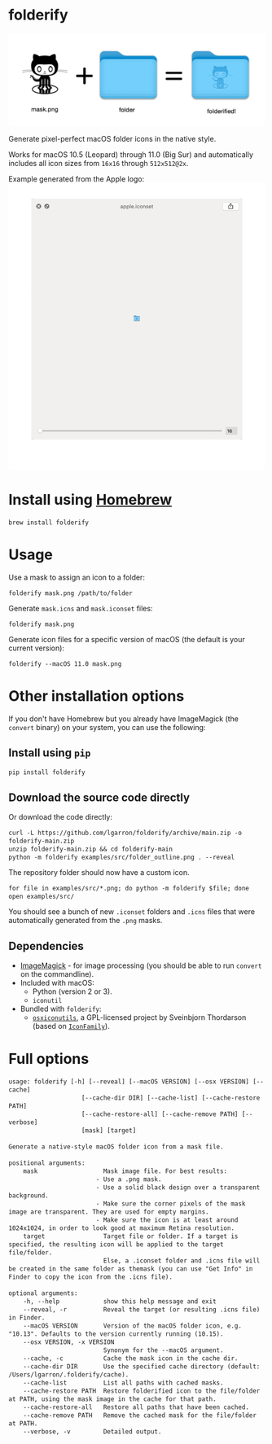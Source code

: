 # folderify

![mask.png + folder = folderified!](examples/png/explanation.png)

Generate pixel-perfect macOS folder icons in the native style.

Works for macOS 10.5 (Leopard)
through 11.0 (Big Sur) and automatically includes all icon sizes from `16x16` through `512x512@2x`.

Example generated from the Apple logo:
![Icons from apple.iconset at resolutions from 16x16  up to 512x5125@2x, shown in Quicklook on macOS](examples/png/apple.gif)

# Install using [Homebrew](https://formulae.brew.sh/formula/folderify)

```shell
brew install folderify
```

# Usage

Use a mask to assign an icon to a folder:

```shell
folderify mask.png /path/to/folder
```

Generate `mask.icns` and `mask.iconset` files:

```shell
folderify mask.png
```

Generate icon files for a specific version of macOS (the default is your current
version):

```shell
folderify --macOS 11.0 mask.png
```

# Other installation options

If you don't have Homebrew but you already have ImageMagick (the `convert`
binary) on your system, you can use the following:

## Install using `pip`

```shell
pip install folderify
```

## Download the source code directly

Or download the code directly:

```shell
curl -L https://github.com/lgarron/folderify/archive/main.zip -o folderify-main.zip
unzip folderify-main.zip && cd folderify-main
python -m folderify examples/src/folder_outline.png . --reveal
```

The repository folder should now have a custom icon.

```shell
for file in examples/src/*.png; do python -m folderify $file; done
open examples/src/
```

You should see a bunch of new `.iconset` folders and `.icns` files that were automatically generated from the `.png` masks.

## Dependencies

- [ImageMagick](http://www.imagemagick.org/) - for image processing (you should be able to run <code>convert</code> on the commandline).
- Included with macOS:
  - Python (version 2 or 3).
  - `iconutil`
- Bundled with `folderify`:
  - [`osxiconutils`](http://www.sveinbjorn.org/osxiconutils), a GPL-licensed project by Sveinbjorn Thordarson (based on [`IconFamily`](http://iconfamily.sourceforge.net/)).

# Full options

```shell
usage: folderify [-h] [--reveal] [--macOS VERSION] [--osx VERSION] [--cache]
                    [--cache-dir DIR] [--cache-list] [--cache-restore PATH]
                    [--cache-restore-all] [--cache-remove PATH] [--verbose]
                    [mask] [target]

Generate a native-style macOS folder icon from a mask file.

positional arguments:
    mask                  Mask image file. For best results:
                        - Use a .png mask.
                        - Use a solid black design over a transparent background.
                        - Make sure the corner pixels of the mask image are transparent. They are used for empty margins.
                        - Make sure the icon is at least around 1024x1024, in order to look good at maximum Retina resolution.
    target                Target file or folder. If a target is specified, the resulting icon will be applied to the target file/folder.
                          Else, a .iconset folder and .icns file will be created in the same folder as themask (you can use "Get Info" in Finder to copy the icon from the .icns file).

optional arguments:
    -h, --help            show this help message and exit
    --reveal, -r          Reveal the target (or resulting .icns file) in Finder.
    --macOS VERSION       Version of the macOS folder icon, e.g. "10.13". Defaults to the version currently running (10.15).
    --osx VERSION, -x VERSION
                          Synonym for the --macOS argument.
    --cache, -c           Cache the mask icon in the cache dir.
    --cache-dir DIR       Use the specified cache directory (default: /Users/lgarron/.folderify/cache).
    --cache-list          List all paths with cached masks.
    --cache-restore PATH  Restore folderified icon to the file/folder at PATH, using the mask image in the cache for that path.
    --cache-restore-all   Restore all paths that have been cached.
    --cache-remove PATH   Remove the cached mask for the file/folder at PATH.
    --verbose, -v         Detailed output.
```
